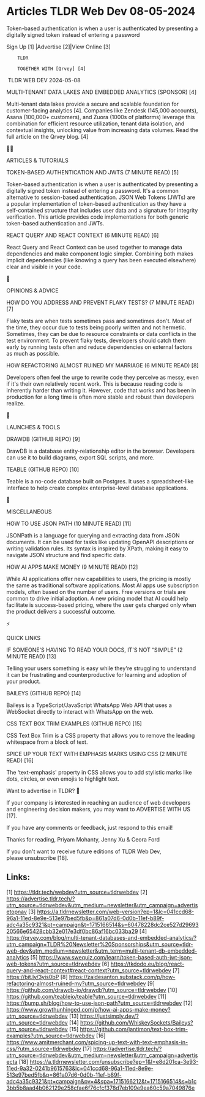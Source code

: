 # Articles TLDR Web Dev 08-05-2024

Token-based authentication is when a user is authenticated by
presenting a digitally signed token instead of entering a password  

 Sign Up [1] |Advertise [2]|View Online [3] 

		TLDR 

		TOGETHER WITH [Qrvey] [4]

 TLDR WEB DEV 2024-05-08

 MULTI-TENANT DATA LAKES AND EMBEDDED ANALYTICS (SPONSOR) [4] 

 Multi-tenant data lakes provide a secure and scalable foundation for
customer-facing analytics [4]. Companies like Zendesk (145,000
accounts), Asana (100,000+ customers), and Zuora (1000s of platforms)
leverage this combination for efficient resource utilization, tenant
data isolation, and contextual insights, unlocking value from
increasing data volumes. Read the full article on the Qrvey blog. [4] 

🧑‍💻 

ARTICLES & TUTORIALS

 TOKEN-BASED AUTHENTICATION AND JWTS (7 MINUTE READ) [5] 

 Token-based authentication is when a user is authenticated by
presenting a digitally signed token instead of entering a password.
It's a common alternative to session-based authentication. JSON Web
Tokens (JWTs) are a popular implementation of token-based
authentication as they have a self-contained structure that includes
user data and a signature for integrity verification. This article
provides code implementations for both generic token-based
authentication and JWTs. 

 REACT QUERY AND REACT CONTEXT (6 MINUTE READ) [6] 

 React Query and React Context can be used together to manage data
dependencies and make component logic simpler. Combining both makes
implicit dependencies (like knowing a query has been executed
elsewhere) clear and visible in your code. 

🧠 

OPINIONS & ADVICE

 HOW DO YOU ADDRESS AND PREVENT FLAKY TESTS? (7 MINUTE READ) [7] 

 Flaky tests are when tests sometimes pass and sometimes don't. Most
of the time, they occur due to tests being poorly written and not
hermetic. Sometimes, they can be due to resource constraints or data
conflicts in the test environment. To prevent flaky tests, developers
should catch them early by running tests often and reduce dependencies
on external factors as much as possible. 

 HOW REFACTORING ALMOST RUINED MY MARRIAGE (6 MINUTE READ) [8] 

 Developers often feel the urge to rewrite code they perceive as
messy, even if it's their own relatively recent work. This is because
reading code is inherently harder than writing it. However, code that
works and has been in production for a long time is often more stable
and robust than developers realize. 

🚀 

LAUNCHES & TOOLS

 DRAWDB (GITHUB REPO) [9] 

 DrawDB is a database entity-relationship editor in the browser.
Developers can use it to build diagrams, export SQL scripts, and more.


 TEABLE (GITHUB REPO) [10] 

 Teable is a no-code database built on Postgres. It uses a
spreadsheet-like interface to help create complex enterprise-level
database applications. 

🎁 

MISCELLANEOUS

 HOW TO USE JSON PATH (10 MINUTE READ) [11] 

 JSONPath is a language for querying and extracting data from JSON
documents. It can be used for tasks like updating OpenAPI descriptions
or writing validation rules. Its syntax is inspired by XPath, making
it easy to navigate JSON structure and find specific data. 

 HOW AI APPS MAKE MONEY (9 MINUTE READ) [12] 

 While AI applications offer new capabilities to users, the pricing is
mostly the same as traditional software applications. Most AI apps use
subscription models, often based on the number of users. Free versions
or trials are common to drive initial adoption. A new pricing model
that AI could help facilitate is success-based pricing, where the user
gets charged only when the product delivers a successful outcome. 

⚡ 

QUICK LINKS

 IF SOMEONE'S HAVING TO READ YOUR DOCS, IT'S NOT “SIMPLE” (2
MINUTE READ) [13] 

 Telling your users something is easy while they're struggling to
understand it can be frustrating and counterproductive for learning
and adoption of your product. 

 BAILEYS (GITHUB REPO) [14] 

 Baileys is a TypeScript/JavaScript WhatsApp Web API that uses a
WebSocket directly to interact with WhatsApp on the web. 

 CSS TEXT BOX TRIM EXAMPLES (GITHUB REPO) [15] 

 CSS Text Box Trim is a CSS property that allows you to remove the
leading whitespace from a block of text. 

 SPICE UP YOUR TEXT WITH EMPHASIS MARKS USING CSS (2 MINUTE READ) [16]


 The ‘text-emphasis' property in CSS allows you to add stylistic
marks like dots, circles, or even emojis to highlight text. 

Want to advertise in TLDR? 📰

 If your company is interested in reaching an audience of web
developers and engineering decision makers, you may want to ADVERTISE
WITH US [17]. 

 If you have any comments or feedback, just respond to this email! 

Thanks for reading, 
Priyam Mohanty, Jenny Xu & Ceora Ford 

If you don't want to receive future editions of TLDR Web Dev,
please unsubscribe [18]. 

 

Links:
------
[1] https://tldr.tech/webdev?utm_source=tldrwebdev
[2] https://advertise.tldr.tech/?utm_source=tldrwebdev&utm_medium=newsletter&utm_campaign=advertisetopnav
[3] https://a.tldrnewsletter.com/web-version?ep=1&lc=041ccd68-96a1-11ed-8e9e-513e97bed5fb&p=861a07d6-0d0b-11ef-b89f-adc4a35c9321&pt=campaign&t=1715166514&s=60478228dc2ce527d2969320566e65428cbb32e017e3df0bc86af16bc033ba29
[4] https://qrvey.com/blog/multi-tenant-databases-and-embedded-analytics/?utm_campaign=TLDR%20Newsletter%20Sponsorships&utm_source=tldr-web-dev&utm_medium=newsletter&utm_term=multi-tenant-db-embedded-analytics
[5] https://www.swequiz.com/learn/token-based-auth-jwt-json-web-tokens?utm_source=tldrwebdev
[6] https://tkdodo.eu/blog/react-query-and-react-context#react-context?utm_source=tldrwebdev
[7] https://bit.ly/3yis0bP
[8] https://zaidesanton.substack.com/p/how-refactoring-almost-ruined-my?utm_source=tldrwebdev
[9] https://github.com/drawdb-io/drawdb?utm_source=tldrwebdev
[10] https://github.com/teableio/teable?utm_source=tldrwebdev
[11] https://bump.sh/blog/how-to-use-json-path?utm_source=tldrwebdev
[12] https://www.growthunhinged.com/p/how-ai-apps-make-money?utm_source=tldrwebdev
[13] https://justsimply.dev/?utm_source=tldrwebdev
[14] https://github.com/WhiskeySockets/Baileys?utm_source=tldrwebdev
[15] https://github.com/jantimon/text-box-trim-examples?utm_source=tldrwebdev
[16] https://www.amitmerchant.com/spicing-up-text-with-text-emphasis-in-css/?utm_source=tldrwebdev
[17] https://advertise.tldr.tech/?utm_source=tldrwebdev&utm_medium=newsletter&utm_campaign=advertisecta
[18] https://a.tldrnewsletter.com/unsubscribe?ep=1&l=e8d201ca-3e93-11ed-9a32-0241b9615763&lc=041ccd68-96a1-11ed-8e9e-513e97bed5fb&p=861a07d6-0d0b-11ef-b89f-adc4a35c9321&pt=campaign&pv=4&spa=1715166212&t=1715166514&s=b1c3bb5b8aad4b062129e258cfae6f76cfcf378d7eb109e9ea60c59a7049876e